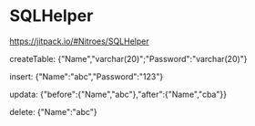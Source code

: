 # SQLHelper
https://jitpack.io/#Nitroes/SQLHelper

createTable:
{"Name","varchar(20)";"Password":"varchar(20)"}

insert:
{"Name":"abc","Password":"123"}

updata:
{"before":{"Name","abc"},"after":{"Name","cba"}}

delete:
{"Name":"abc"}
